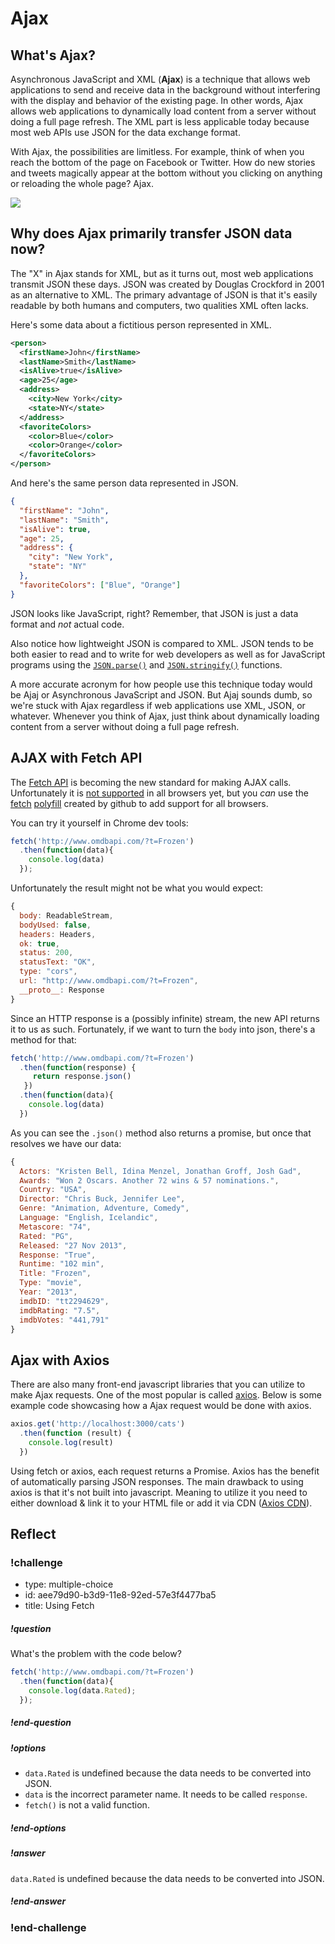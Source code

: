 # Ajax
## What's Ajax?

Asynchronous JavaScript and XML (**Ajax**) is a technique that allows web applications to send and receive data in the background without interfering with the display and behavior of the existing page. In other words, Ajax allows web applications to dynamically load content from a server without doing a full page refresh. The XML part is less applicable today because most web APIs use JSON for the data exchange format.

With Ajax, the possibilities are limitless. For example, think of when you reach the bottom of the page on Facebook or Twitter. How do new stories and tweets magically appear at the bottom without you clicking on anything or reloading the whole page? Ajax.

![](http://images5.fanpop.com/image/photos/27100000/The-Internet-the-it-crowd-27191791-500-230.gif)

## Why does Ajax primarily transfer JSON data now?

The "X" in Ajax stands for XML, but as it turns out, most web applications transmit JSON these days. JSON was created by Douglas Crockford in 2001 as an alternative to XML. The primary advantage of JSON is that it's easily readable by both humans and computers, two qualities XML often lacks.

Here's some data about a fictitious person represented in XML.

```xml
<person>
  <firstName>John</firstName>
  <lastName>Smith</lastName>
  <isAlive>true</isAlive>
  <age>25</age>
  <address>
    <city>New York</city>
    <state>NY</state>
  </address>
  <favoriteColors>
    <color>Blue</color>
    <color>Orange</color>
  </favoriteColors>
</person>
```

And here's the same person data represented in JSON.

```json
{
  "firstName": "John",
  "lastName": "Smith",
  "isAlive": true,
  "age": 25,
  "address": {
    "city": "New York",
    "state": "NY"
  },
  "favoriteColors": ["Blue", "Orange"]
}
```


JSON looks like JavaScript, right? Remember, that JSON is just a data format and _not_ actual code.

Also notice how lightweight JSON is compared to XML. JSON tends to be both easier to read and to write for web developers as well as for JavaScript programs using the [`JSON.parse()`](https://developer.mozilla.org/en-US/docs/Web/JavaScript/Reference/Global_Objects/JSON/parse) and [`JSON.stringify()`](https://developer.mozilla.org/en-US/docs/Web/JavaScript/Reference/Global_Objects/JSON/stringify) functions.

A more accurate acronym for how people use this technique today would be Ajaj or Asynchronous JavaScript and JSON. But Ajaj sounds dumb, so we're stuck with Ajax regardless if web applications use XML, JSON, or whatever. Whenever you think of Ajax, just think about dynamically loading content from a server without doing a full page refresh.


## AJAX with Fetch API

The [Fetch API](https://jakearchibald.com/2015/thats-so-fetch/) is becoming the new standard for making AJAX calls. Unfortunately it is [not supported](http://caniuse.com/#search=fetch) in all browsers yet, but you _can_ use the [fetch](https://github.com/github/fetch) [polyfill](https://en.wikipedia.org/wiki/Polyfill) created by github to add support for all browsers.

You can try it yourself in Chrome dev tools:

```JavaScript
fetch('http://www.omdbapi.com/?t=Frozen')
  .then(function(data){
    console.log(data)
  });
```

Unfortunately the result might not be what you would expect:

```JavaScript
{
  body: ReadableStream,
  bodyUsed: false,
  headers: Headers,
  ok: true,
  status: 200,
  statusText: "OK",
  type: "cors",
  url: "http://www.omdbapi.com/?t=Frozen",
  __proto__: Response
}
```

Since an HTTP response is a (possibly infinite) stream, the new API returns it to us as such. Fortunately, if we want to turn the `body` into json, there's a method for that:

```JavaScript
fetch('http://www.omdbapi.com/?t=Frozen')
  .then(function(response) {
     return response.json()
   })
  .then(function(data){
    console.log(data)
  })
```

As you can see the `.json()` method also returns a promise, but once that resolves we have our data:

```JavaScript
{
  Actors: "Kristen Bell, Idina Menzel, Jonathan Groff, Josh Gad",
  Awards: "Won 2 Oscars. Another 72 wins & 57 nominations.",
  Country: "USA",
  Director: "Chris Buck, Jennifer Lee",
  Genre: "Animation, Adventure, Comedy",
  Language: "English, Icelandic",
  Metascore: "74",
  Rated: "PG",
  Released: "27 Nov 2013",
  Response: "True",
  Runtime: "102 min",
  Title: "Frozen",
  Type: "movie",
  Year: "2013",
  imdbID: "tt2294629",
  imdbRating: "7.5",
  imdbVotes: "441,791"
}
```


## Ajax with Axios

There are also many front-end javascript libraries that you can utilize to make Ajax requests. One of the most popular is called [axios](https://github.com/axios/axios). Below is some example code showcasing how a Ajax request would be done with axios.

```js
axios.get('http://localhost:3000/cats')
  .then(function (result) {
    console.log(result)
  })
```


Using fetch or axios, each request returns a Promise. Axios has the benefit of automatically parsing JSON responses. The main drawback to using axios is that it's not built into javascript. Meaning to utilize it you need to either download & link it to your HTML file or add it via CDN ([Axios CDN](https://cdnjs.com/libraries/axios)).

## Reflect

<!-- Question -->

### !challenge

* type: multiple-choice
* id: aee79d90-b3d9-11e8-92ed-57e3f4477ba5
* title: Using Fetch

##### !question

What's the problem with the code below?
```js
fetch('http://www.omdbapi.com/?t=Frozen')
  .then(function(data){
    console.log(data.Rated);
  });
```

##### !end-question
##### !options

* `data.Rated` is undefined because the data needs to be converted into JSON.
* `data` is the incorrect parameter name. It needs to be called `response`.
* `fetch()` is not a valid function.

##### !end-options
##### !answer
`data.Rated` is undefined because the data needs to be converted into JSON.
##### !end-answer
### !end-challenge
